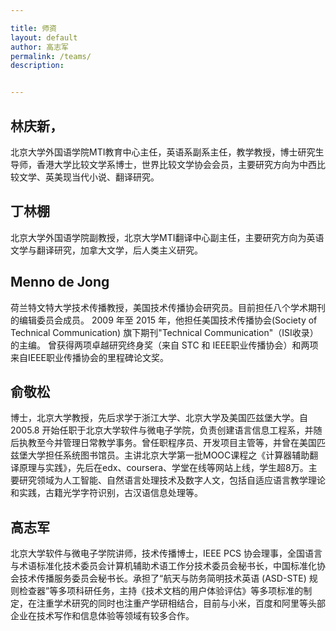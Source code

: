 ```yaml
---

title: 师资
layout: default
author: 高志军
permalink: /teams/
description: 


---
```



## 林庆新，

北京大学外国语学院MTI教育中心主任，英语系副系主任，教学教授，博士研究生导师，香港大学比较文学系博士，世界比较文学协会会员，主要研究方向为中西比较文学、英美现当代小说、翻译研究。

## 丁林棚

北京大学外国语学院副教授，北京大学MTI翻译中心副主任，主要研究方向为英语文学与翻译研究，加拿大文学，后人类主义研究。
 
## Menno de Jong

荷兰特文特大学技术传播教授，美国技术传播协会研究员。目前担任八个学术期刊的编辑委员会成员。 2009 年至 2015 年，他担任美国技术传播协会(Society of Technical Communication) 旗下期刊"Technical Communication"（ISI收录）的主编。 曾获得两项卓越研究终身奖（来自 STC 和 IEEE职业传播协会）和两项来自IEEE职业传播协会的里程碑论文奖。
 
## 俞敬松

博士，北京大学教授，先后求学于浙江大学、北京大学及美国匹兹堡大学。自2005.8 开始任职于北京大学软件与微电子学院，负责创建语言信息工程系，并随后执教至今并管理日常教学事务。曾任职程序员、开发项目主管等，并曾在美国匹兹堡大学担任系统图书馆员。主讲北京大学第一批MOOC课程之《计算器辅助翻译原理与实践》，先后在edx、coursera、学堂在线等网站上线，学生超8万。主要研究领域为人工智能、自然语言处理技术及数字人文，包括自适应语言教学理论和实践，古籍光学字符识别，古汉语信息处理等。
 
## 高志军

北京大学软件与微电子学院讲师，技术传播博士，IEEE PCS 协会理事，全国语言与术语标准化技术委员会计算机辅助术语工作分技术委员会秘书长，中国标准化协会技术传播服务委员会秘书长。承担了“航天与防务简明技术英语 (ASD-STE) 规则检查器”等多项科研任务，主持《技术文档的用户体验评估》等多项标准的制定，在注重学术研究的同时也注重产学研相结合，目前与小米，百度和阿里等头部企业在技术写作和信息体验等领域有较多合作。
 